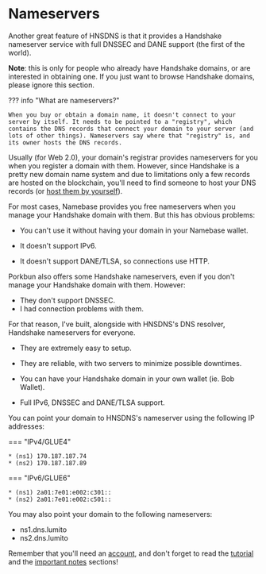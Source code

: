 # Nameservers

Another great feature of HNSDNS is that it provides a Handshake nameserver service with full DNSSEC and DANE support (the first of the world).

**Note**: this is only for people who already have Handshake domains, or are interested in obtaining one. If you just want to browse Handshake domains, please ignore this section.

??? info "What are nameservers?"

    When you buy or obtain a domain name, it doesn't connect to your server by itself. It needs to be pointed to a "registry", which contains the DNS records that connect your domain to your server (and lots of other things). Nameservers say where that "registry" is, and its owner hosts the DNS records.    

Usually (for Web 2.0), your domain's registrar provides nameservers for you when you register a domain with them. However, since Handshake is a pretty new domain name system and due to limitations only a few records are hosted on the blockchain, you'll need to find someone to host your DNS records (or <a href="https://blog.htools.work/posts/hns-pdns-nginx/" target="_blank">host them by yourself</a>).

For most cases, Namebase provides you free nameservers when you manage your Handshake domain with them. But this has obvious problems:

* You can't use it without having your domain in your Namebase wallet.

* It doesn't support IPv6.

* It doesn't support DANE/TLSA, so connections use HTTP.

Porkbun also offers some Handshake nameservers, even if you don't manage your Handshake domain with them. However:

* They don't support DNSSEC.
* I had connection problems with them.

For that reason, I've built, alongside with HNSDNS's DNS resolver, Handshake nameservers for everyone.

* They are extremely easy to setup.

* They are reliable, with two servers to minimize possible downtimes.

* You can have your Handshake domain in your own wallet (ie. Bob Wallet).

* Full IPv6, DNSSEC and DANE/TLSA support.

You can point your domain to HNSDNS's nameserver using the following IP addresses:

=== "IPv4/GLUE4"

    * (ns1) 170.187.187.74
    * (ns2) 170.187.187.89

=== "IPv6/GLUE6"

    * (ns1) 2a01:7e01:e002:c301::
    * (ns2) 2a01:7e01:e002:c501::

You may also point your domain to the following nameservers:

* ns1.dns.lumito
* ns2.dns.lumito

Remember that you'll need an [account](/nameservers/creating-an-account/), and don't forget to read the [tutorial](/nameservers/tutorial/) and the [important notes](/nameservers/important-notes/) sections!
